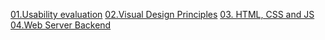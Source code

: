 
[01.Usability evaluation](src/01.Usability%20evaluation.md)
[02.Visual Design Principles](src/02.Visual%20Design%20Principles.md) 
[03. HTML, CSS and JS](03.%20HTML,%20CSS%20and%20JS.md)  
[04.Web Server Backend](src/04.Web%20Server%20Backend.md) 
